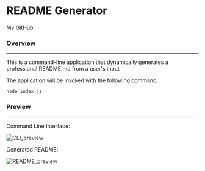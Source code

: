 # README Generator

[My GitHub](https://github.com/asharma1398)

### Overview 
***

This is a command-line application that dynamically generates a professional README.md from a user's input

The application will be invoked with the following command:

    node index.js

### Preview 
***

Command Line Interface:

![CLI_preview](assets/CLI_preview.gif)

Generated README:

![README_preview](assets/README_preview.gif)